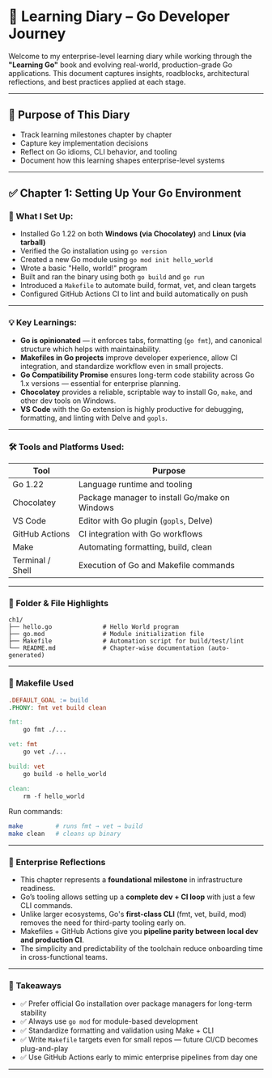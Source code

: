 # 🧠 Learning Diary – Go Developer Journey

Welcome to my enterprise-level learning diary while working through the **"Learning Go"** book and evolving real-world, production-grade Go applications. This document captures insights, roadblocks, architectural reflections, and best practices applied at each stage.

---

## 🚀 Purpose of This Diary

- Track learning milestones chapter by chapter  
- Capture key implementation decisions  
- Reflect on Go idioms, CLI behavior, and tooling  
- Document how this learning shapes enterprise-level systems  

---

## ✅ Chapter 1: Setting Up Your Go Environment

### 🔧 What I Set Up:
- Installed Go 1.22 on both **Windows (via Chocolatey)** and **Linux (via tarball)**
- Verified the Go installation using `go version`
- Created a new Go module using `go mod init hello_world`
- Wrote a basic "Hello, world!" program
- Built and ran the binary using both `go build` and `go run`
- Introduced a `Makefile` to automate build, format, vet, and clean targets
- Configured GitHub Actions CI to lint and build automatically on push

---

### 💡 Key Learnings:

- **Go is opinionated** — it enforces tabs, formatting (`go fmt`), and canonical structure which helps with maintainability.
- **Makefiles in Go projects** improve developer experience, allow CI integration, and standardize workflow even in small projects.
- **Go Compatibility Promise** ensures long-term code stability across Go 1.x versions — essential for enterprise planning.
- **Chocolatey** provides a reliable, scriptable way to install Go, `make`, and other dev tools on Windows.
- **VS Code** with the Go extension is highly productive for debugging, formatting, and linting with Delve and `gopls`.

---

### 🛠 Tools and Platforms Used:

| Tool               | Purpose                                  |
|--------------------|------------------------------------------|
| Go 1.22            | Language runtime and tooling             |
| Chocolatey         | Package manager to install Go/make on Windows |
| VS Code            | Editor with Go plugin (`gopls`, Delve)  |
| GitHub Actions     | CI integration with Go workflows         |
| Make               | Automating formatting, build, clean      |
| Terminal / Shell   | Execution of Go and Makefile commands    |

---

### 📂 Folder & File Highlights

```
ch1/
├── hello.go              # Hello World program
├── go.mod                # Module initialization file
├── Makefile              # Automation script for build/test/lint
└── README.md             # Chapter-wise documentation (auto-generated)
```

---

### 🧪 Makefile Used

```makefile
.DEFAULT_GOAL := build
.PHONY: fmt vet build clean

fmt:
	go fmt ./...

vet: fmt
	go vet ./...

build: vet
	go build -o hello_world

clean:
	rm -f hello_world
```

Run commands:
```bash
make         # runs fmt → vet → build
make clean   # cleans up binary
```

---

### 🧠 Enterprise Reflections

- This chapter represents a **foundational milestone** in infrastructure readiness.  
- Go’s tooling allows setting up a **complete dev + CI loop** with just a few CLI commands.  
- Unlike larger ecosystems, Go's **first-class CLI** (fmt, vet, build, mod) removes the need for third-party tooling early on.  
- Makefiles + GitHub Actions give you **pipeline parity between local dev and production CI**.  
- The simplicity and predictability of the toolchain reduce onboarding time in cross-functional teams.

---

### 📌 Takeaways

- ✅ Prefer official Go installation over package managers for long-term stability  
- ✅ Always use `go mod` for module-based development  
- ✅ Standardize formatting and validation using Make + CLI  
- ✅ Write `Makefile` targets even for small repos — future CI/CD becomes plug-and-play  
- ✅ Use GitHub Actions early to mimic enterprise pipelines from day one  

---
